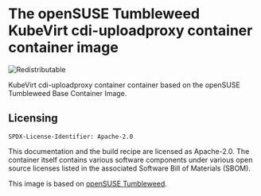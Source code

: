 # The openSUSE Tumbleweed KubeVirt cdi-uploadproxy container container image
![Redistributable](https://img.shields.io/badge/Redistributable-Yes-green)

KubeVirt cdi-uploadproxy container container based on the openSUSE Tumbleweed Base Container Image.

## Licensing

`SPDX-License-Identifier: Apache-2.0`

This documentation and the build recipe are licensed as Apache-2.0.
The container itself contains various software components under various open source licenses listed in the associated
Software Bill of Materials (SBOM).

This image is based on [openSUSE Tumbleweed](https://get.opensuse.org/tumbleweed/).
